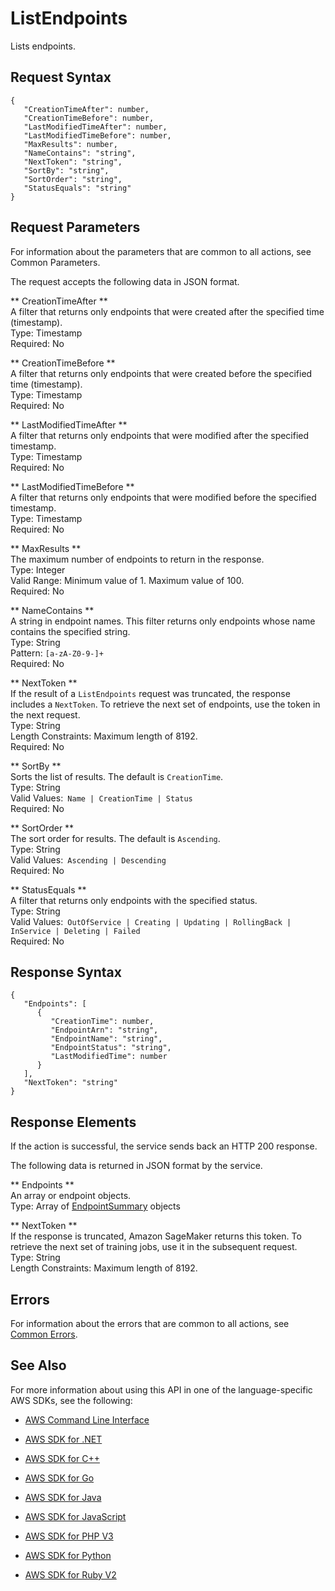 # ListEndpoints<a name="API_ListEndpoints"></a>

Lists endpoints\.

## Request Syntax<a name="API_ListEndpoints_RequestSyntax"></a>

```
{
   "CreationTimeAfter": number,
   "CreationTimeBefore": number,
   "LastModifiedTimeAfter": number,
   "LastModifiedTimeBefore": number,
   "MaxResults": number,
   "NameContains": "string",
   "NextToken": "string",
   "SortBy": "string",
   "SortOrder": "string",
   "StatusEquals": "string"
}
```

## Request Parameters<a name="API_ListEndpoints_RequestParameters"></a>

For information about the parameters that are common to all actions, see Common Parameters\.

The request accepts the following data in JSON format\.

 ** CreationTimeAfter **   
A filter that returns only endpoints that were created after the specified time \(timestamp\)\.  
Type: Timestamp  
Required: No

 ** CreationTimeBefore **   
A filter that returns only endpoints that were created before the specified time \(timestamp\)\.  
Type: Timestamp  
Required: No

 ** LastModifiedTimeAfter **   
 A filter that returns only endpoints that were modified after the specified timestamp\.   
Type: Timestamp  
Required: No

 ** LastModifiedTimeBefore **   
 A filter that returns only endpoints that were modified before the specified timestamp\.   
Type: Timestamp  
Required: No

 ** MaxResults **   
The maximum number of endpoints to return in the response\.  
Type: Integer  
Valid Range: Minimum value of 1\. Maximum value of 100\.  
Required: No

 ** NameContains **   
A string in endpoint names\. This filter returns only endpoints whose name contains the specified string\.  
Type: String  
Pattern: `[a-zA-Z0-9-]+`   
Required: No

 ** NextToken **   
If the result of a `ListEndpoints` request was truncated, the response includes a `NextToken`\. To retrieve the next set of endpoints, use the token in the next request\.  
Type: String  
Length Constraints: Maximum length of 8192\.  
Required: No

 ** SortBy **   
Sorts the list of results\. The default is `CreationTime`\.  
Type: String  
Valid Values:` Name | CreationTime | Status`   
Required: No

 ** SortOrder **   
The sort order for results\. The default is `Ascending`\.  
Type: String  
Valid Values:` Ascending | Descending`   
Required: No

 ** StatusEquals **   
 A filter that returns only endpoints with the specified status\.   
Type: String  
Valid Values:` OutOfService | Creating | Updating | RollingBack | InService | Deleting | Failed`   
Required: No

## Response Syntax<a name="API_ListEndpoints_ResponseSyntax"></a>

```
{
   "Endpoints": [ 
      { 
         "CreationTime": number,
         "EndpointArn": "string",
         "EndpointName": "string",
         "EndpointStatus": "string",
         "LastModifiedTime": number
      }
   ],
   "NextToken": "string"
}
```

## Response Elements<a name="API_ListEndpoints_ResponseElements"></a>

If the action is successful, the service sends back an HTTP 200 response\.

The following data is returned in JSON format by the service\.

 ** Endpoints **   
 An array or endpoint objects\.   
Type: Array of [EndpointSummary](API_EndpointSummary.md) objects

 ** NextToken **   
 If the response is truncated, Amazon SageMaker returns this token\. To retrieve the next set of training jobs, use it in the subsequent request\.   
Type: String  
Length Constraints: Maximum length of 8192\.

## Errors<a name="API_ListEndpoints_Errors"></a>

For information about the errors that are common to all actions, see [Common Errors](CommonErrors.md)\.

## See Also<a name="API_ListEndpoints_SeeAlso"></a>

For more information about using this API in one of the language\-specific AWS SDKs, see the following:

+  [AWS Command Line Interface](http://docs.aws.amazon.com/goto/aws-cli/sagemaker-2017-07-24/ListEndpoints) 

+  [AWS SDK for \.NET](http://docs.aws.amazon.com/goto/DotNetSDKV3/sagemaker-2017-07-24/ListEndpoints) 

+  [AWS SDK for C\+\+](http://docs.aws.amazon.com/goto/SdkForCpp/sagemaker-2017-07-24/ListEndpoints) 

+  [AWS SDK for Go](http://docs.aws.amazon.com/goto/SdkForGoV1/sagemaker-2017-07-24/ListEndpoints) 

+  [AWS SDK for Java](http://docs.aws.amazon.com/goto/SdkForJava/sagemaker-2017-07-24/ListEndpoints) 

+  [AWS SDK for JavaScript](http://docs.aws.amazon.com/goto/AWSJavaScriptSDK/sagemaker-2017-07-24/ListEndpoints) 

+  [AWS SDK for PHP V3](http://docs.aws.amazon.com/goto/SdkForPHPV3/sagemaker-2017-07-24/ListEndpoints) 

+  [AWS SDK for Python](http://docs.aws.amazon.com/goto/boto3/sagemaker-2017-07-24/ListEndpoints) 

+  [AWS SDK for Ruby V2](http://docs.aws.amazon.com/goto/SdkForRubyV2/sagemaker-2017-07-24/ListEndpoints) 